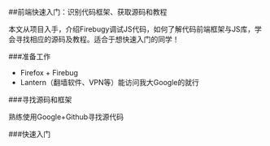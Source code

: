 ##前端快速入门：识别代码框架、获取源码和教程

本文从项目入手，介绍Firebugy调试JS代码，如何了解代码前端框架与JS库，学会寻找相应的源码及教程。适合于想快速入门的同学！

###准备工作
* Firefox + Firebug
* Lantern（翻墙软件、VPN等）能访问我大Google的就行

###寻找源码和框架

熟练使用Google+Github寻找源代码

###快速入门
